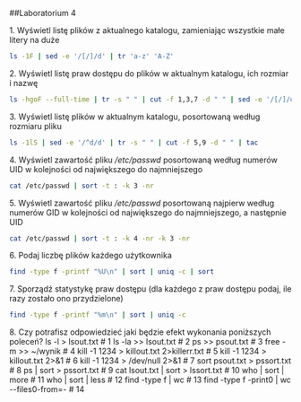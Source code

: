 ##Laboratorium 4


1\. Wyświetl listę plików z aktualnego katalogu, zamieniając wszystkie małe litery na duże
```sh
ls -1F | sed -e '/[/]/d' | tr 'a-z' 'A-Z'
```
2\. Wyświetl listę praw dostępu do plików w aktualnym katalogu, ich rozmiar i nazwę
```sh
ls -hgoF --full-time | tr -s " " | cut -f 1,3,7 -d " " | sed -e '/[/]/d' | tr " " "\t"
```
3\. Wyświetl listę plików w aktualnym katalogu, posortowaną według rozmiaru pliku
```sh
ls -1lS | sed -e '/^d/d' | tr -s " " | cut -f 5,9 -d " " | tac
```
4\. Wyświetl zawartość pliku */etc/passwd* posortowaną według numerów UID w kolejności od największego do najmniejszego
```sh
cat /etc/passwd | sort -t : -k 3 -nr
```
5\. Wyświetl zawartość pliku */etc/passwd* posortowaną najpierw według numerów GID w kolejności od największego do najmniejszego, a następnie UID
```sh
cat /etc/passwd | sort -t : -k 4 -nr -k 3 -nr
```
6\. Podaj liczbę plików każdego użytkownika
```sh
find -type f -printf "%U\n" | sort | uniq -c | sort
```
7\. Sporządź statystykę praw dostępu (dla każdego z praw dostępu podaj, ile razy zostało ono przydzielone)
```sh
find -type f -printf "%m\n" | sort | uniq -c
```
8\. Czy potrafisz odpowiedzieć jaki będzie efekt wykonania poniższych poleceń?
ls -l > lsout.txt                           #  1
ls -la >> lsout.txt                         #  2
ps >> psout.txt                             #  3
free -m >> ~/wynik                          #  4
kill -1 1234 > killout.txt 2>killerr.txt    #  5
kill -1 1234 > killout.txt 2>&1             #  6
kill -1 1234 > /dev/null 2>&1               #  7
sort psout.txt > pssort.txt                 #  8
ps | sort > pssort.txt                      #  9
cat lsout.txt | sort > lssort.txt           # 10
who | sort | more                           # 11
who | sort | less                           # 12
find -type f | wc                           # 13
find -type f -print0 | wc --files0-from=-   # 14
